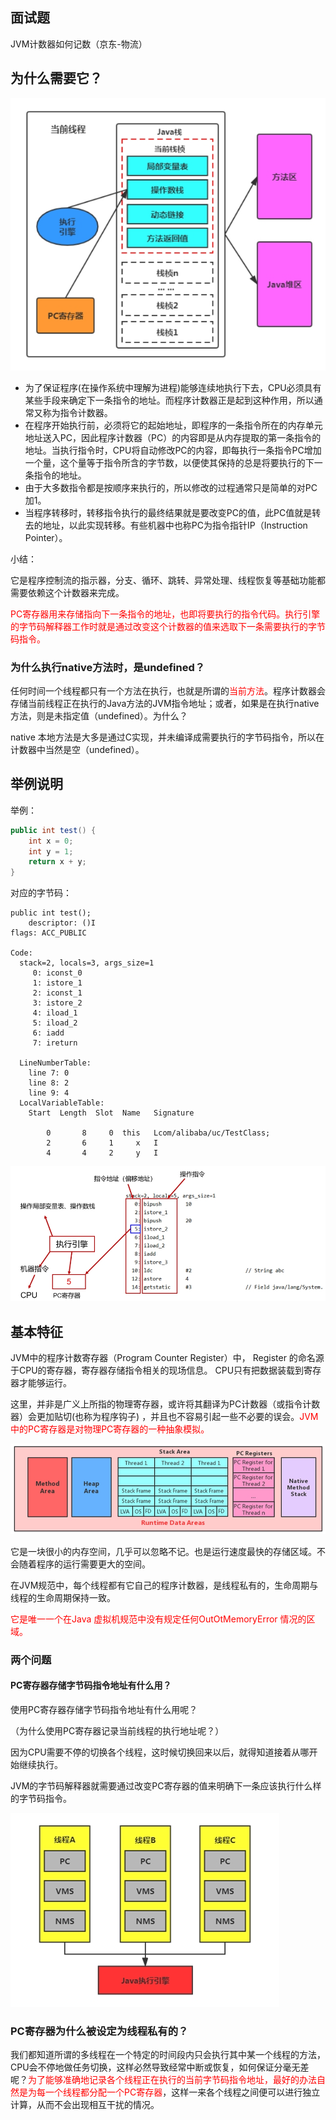 ## 面试题

JVM计数器如何记数（京东-物流）

## 为什么需要它？

![](images/4.程序计数器.jpeg)

- 为了保证程序(在操作系统中理解为进程)能够连续地执行下去，CPU必须具有某些手段来确定下一条指令的地址。而程序计数器正是起到这种作用，所以通常又称为指令计数器。
- 在程序开始执行前，必须将它的起始地址，即程序的一条指令所在的内存单元地址送入PC，因此程序计数器（PC）的内容即是从内存提取的第一条指令的地址。当执行指令时，CPU将自动修改PC的内容，即每执行一条指令PC增加一个量，这个量等于指令所含的字节数，以便使其保持的总是将要执行的下一条指令的地址。
- 由于大多数指令都是按顺序来执行的，所以修改的过程通常只是简单的对PC加1。 
- 当程序转移时，转移指令执行的最终结果就是要改变PC的值，此PC值就是转去的地址，以此实现转移。有些机器中也称PC为指令指针IP（Instruction Pointer）。

小结：

它是程序控制流的指示器，分支、循环、跳转、异常处理、线程恢复等基础功能都需要依赖这个计数器来完成。

<font color = 'red'>PC寄存器用来存储指向下一条指令的地址，也即将要执行的指令代码。执行引擎的字节码解释器工作时就是通过改变这个计数器的值来选取下一条需要执行的字节码指令。</font>

### 为什么执行native方法时，是undefined？

任何时间一个线程都只有一个方法在执行，也就是所谓的<font color = 'red'>当前方法</font>。程序计数器会存储当前线程正在执行的Java方法的JVM指令地址；或者，如果是在执行native方法，则是未指定值（undefined）。为什么？

native 本地方法是大多是通过C实现，并未编译成需要执行的字节码指令，所以在计数器中当然是空（undefined）。

 ## 举例说明

 举例：

```java
public int test() {
    int x = 0;
    int y = 1;
    return x + y;
}
```

 对应的字节码：


    public int test();
        descriptor: ()I
    flags: ACC_PUBLIC
     
    Code:
      stack=2, locals=3, args_size=1
         0: iconst_0
         1: istore_1
         2: iconst_1
         3: istore_2
         4: iload_1
         5: iload_2
         6: iadd
         7: ireturn
     
      LineNumberTable:
        line 7: 0
        line 8: 2
        line 9: 4
      LocalVariableTable:
        Start  Length  Slot  Name   Signature
     
            0       8     0  this   Lcom/alibaba/uc/TestClass;
            2       6     1     x   I
            4       4     2     y   I

 ![](images/5.程序计数器指令地址.jpeg)

## 基本特征

JVM中的程序计数寄存器（Program Counter Register）中， Register 的命名源于CPU的寄存器，寄存器存储指令相关的现场信息。 CPU只有把数据装载到寄存器才能够运行。

这里，并非是广义上所指的物理寄存器，或许将其翻译为PC计数器（或指令计数器）会更加贴切(也称为程序钩子) ，并且也不容易引起一些不必要的误会。<font color = 'red'>JVM中的PC寄存器是对物理PC寄存器的一种抽象模拟。</font>

![](images/6.寄存器.jpeg)

它是一块很小的内存空间，几乎可以忽略不记。也是运行速度最快的存储区域。不会随着程序的运行需要更大的空间。

在JVM规范中，每个线程都有它自己的程序计数器，是线程私有的，生命周期与线程的生命周期保持一致。

<font color = 'red'>它是唯一一个在Java 虚拟机规范中没有规定任何OutOtMemoryError 情况的区域。</font>

 ### 两个问题

#### PC寄存器存储字节码指令地址有什么用？

使用PC寄存器存储字节码指令地址有什么用呢？

（为什么使用PC寄存器记录当前线程的执行地址呢？）

因为CPU需要不停的切换各个线程，这时候切换回来以后，就得知道接着从哪开始继续执行。

JVM的字节码解释器就需要通过改变PC寄存器的值来明确下一条应该执行什么样的字节码指令。

![](images/7.Java执行引擎.jpeg)

### PC寄存器为什么被设定为线程私有的？

我们都知道所谓的多线程在一个特定的时间段内只会执行其中某一个线程的方法，CPU会不停地做任务切换，这样必然导致经常中断或恢复，如何保证分毫无差呢？<font color = 'red'>为了能够准确地记录各个线程正在执行的当前字节码指令地址，最好的办法自然是为每一个线程都分配一个PC寄存器</font>，这样一来各个线程之间便可以进行独立计算，从而不会出现相互干扰的情况。

 

 
